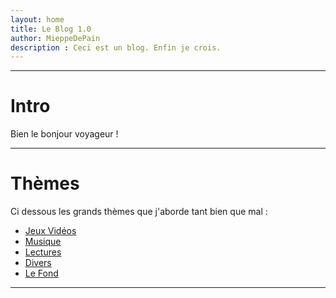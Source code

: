 ```yaml
---
layout: home
title: Le Blog 1.0
author: MieppeDePain
description : Ceci est un blog. Enfin je crois.
---
```


---
# Intro
Bien le bonjour voyageur !

---
# Thèmes
Ci dessous les grands thèmes que j'aborde tant bien que mal :
- [Jeux Vidéos](themes/jeux_videos/jeux_videos.md)
- [Musique](themes/musique/musique.md)
- [Lectures](themes/lectures/lectures.md)
- [Divers](themes/divers/divers.md)
- [Le Fond](themes/le_fond/le_fond.md)

--- 